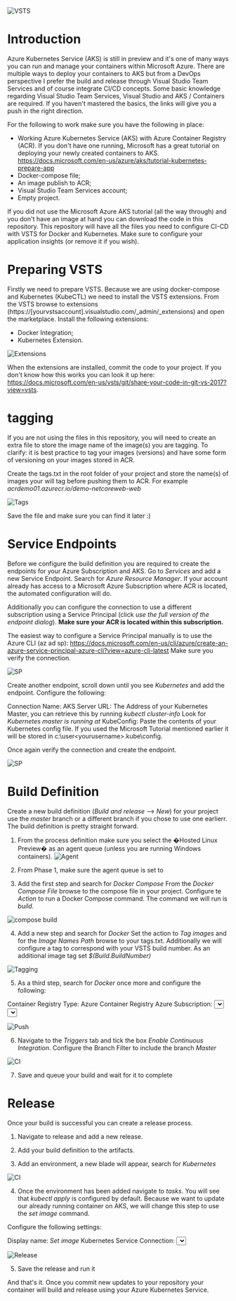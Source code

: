 ![VSTS](/doc/kubernetes_cicd.PNG)

# Introduction
Azure Kubernetes Service (AKS) is still in preview and it's one of many  ways you can run and manage your containers within Microsoft Azure. There are multiple ways to deploy your containers to AKS but from a DevOps perspective I prefer the build and release through Visual Studio Team Services and of course integrate CI/CD concepts. 
Some basic knowledge regarding Visual Studio Team Services, Visual Studio and AKS / Containers are required. If you haven't mastered the basics, the links will give you a push in the right direction.   

For the following to work make sure you have the following in place:
-	Working Azure Kubernetes Service (AKS) with Azure Container Registry (ACR). If you don't have one running, Microsoft has a great tutorial on deploying your newly created containers to AKS. 
https://docs.microsoft.com/en-us/azure/aks/tutorial-kubernetes-prepare-app
-	Docker-compose file;
-	An image publish to ACR; 
-	Visual Studio Team Services account;
-	Empty project.

If you did not use the Microsoft Azure AKS tutorial (all the way through) and you don't have an image at hand you can download the code in this repository. This repository will have all the files you need to configure CI-CD with VSTS for Docker and Kubernetes. Make sure to configure your application insights (or remove it if you wish).

# Preparing VSTS
Firstly we need to prepare VSTS. Because we are using docker-compose and Kubernetes (KubeCTL) we need to install the VSTS extensions. From the VSTS browse to extensions (https://[yourvstsaccount].visualstudio.com/_admin/_extensions) and open the marketplace. Install the following extensions:
-	Docker Integration;
-	Kubernetes Extension.

![Extensions](/doc/Extensions.PNG)

When the extensions are installed, commit the code to your project. If you don't know how this works you can look it up here: https://docs.microsoft.com/en-us/vsts/git/share-your-code-in-git-vs-2017?view=vsts. 

# tagging
If you are not using the files in this repository, you will need to create an extra file to store the image name of the image(s) you are tagging. To clarify: it is best practice to tag your images (versions) and have some form of versioning on your images stored in ACR. 

Create the tags.txt in the root folder of your project and store the name(s) of images your will tag before pushing them to ACR. For example
*acrdemo01.azurecr.io/demo-netcoreweb-web*

![Tags](/doc/tags.ng)

Save the file and make sure you can find it later :)

# Service Endpoints
Before we configure the build definition you are required to create the endpoints for your Azure Subscription and AKS.
Go to *Services* and add a new Service Endpoint. Search for *Azure Resource Manager*. If your account already has access to a Microsoft Azure Subscription where ACR is located, the automated configuration will do.

Additionally you can configure the connection to use a different subscription using a Service Principal (click *use the full version of the endpoint dialog*). **Make sure your ACR is located within this subscription.**

The easiest way to configure a Service Principal manually is to use the Azure CLI (az ad sp): https://docs.microsoft.com/en-us/cli/azure/create-an-azure-service-principal-azure-cli?view=azure-cli-latest
Make sure you verify the connection.

![SP](/doc/service_principal.png)


Create another endpoint, scroll down until you see *Kubernetes* and add the endpoint. 
Configure the following:

Connection Name: AKS
Server URL: The Address of your Kubernetes Master, you can retrieve this by running *kubectl cluster-info* Look for *Kubernetes master is running at*
KubeConfig: Paste the contents of your Kubernetes config file. If you used the Microsoft Tutorial mentioned earlier it will be stored in c:\user\<yourusername>\.kube\config.

Once again verify the connection and create the endpoint.

![SP](/doc/service_principal2.png)


# Build Definition
Create a new build definition (*Build and release* --> *New*) for your project use the *master* branch or a different branch if you chose to use one earlierr. The build definition is pretty straight forward.

1.	From the process definition make sure you select the �Hosted Linux Preview� as an agent queue (unless you are running Windows containers). 
![Agent](/doc/Agent.PNG)
2.	From Phase 1, make sure the agent queue is set to *<inherit from definition>*

3.	Add the first step and search for *Docker Compose*
From the *Docker Compose File* browse to the compose file in your project. Configure te *Action* to run a Docker Compose command. The command we will run is *build*.

![compose build](/doc/compose_build.PNG)

4.	Add a new step and search for *Docker*
Set the action to *Tag images* and for the *Image Names Path* browse to your tags.txt. Additionally we will configure a tag to correspond with your VSTS build number. As an additional image tag set *$(Build.BuildNumber)*

![Tagging](/doc/tagging.PNG)

5.	As a third step, search for *Docker* once more and configure the following:

Container Registry Type: Azure Container Registry
Azure Subscription: <Select your newly created Service Endpoint>
Azure Container Registry: <Select your ACR here>
Action: Push an image
Image Name: <your image name as defined in your docker-compose.yaml with the ACR prefix>
Additional Image tag: $(Build.BuildNumber)

![Push](/doc/Push_Image.png)

6.	Navigate to the *Triggers* tab and tick the box *Enable Continuous Integration*. Configure the Branch Filter to include the branch *Master*

![CI](/doc/CI.PNG)

7.	Save and queue your build and wait for it to complete

# Release
Once your build is successful you can create a release process.
1.	Navigate to release and add a new release. 

2.	Add your build definition to the artifacts.

3.	Add an environment, a new blade will appear, search for *Kubernetes*

![CI](/doc/searchkub.PNG)

4.	Once the environment has been added navigate to *tasks*. You will see that *kubectl apply* is configured by default. Because we want to update our already running container on AKS, we will change this step to use the *set image* command. 

Configure the following settings:

Display name: *Set image*
Kubernetes Service Connection: <Select your Kubernetes service endpoint here>
Namespace: empty for default or enter your namespace if your configured one
Command: *set*
Arguments: **example** *image deployment demo-netcoreweb-web demo-netcoreweb-web=acrdemo01.azurecr.io/demo-netcoreweb-web:$(Build.BuildNumber)*
**Configure this to correspond with your own running image, build and pushed image and tag**

![Release](/doc/release.PNG)

5.	Save the release and run it

And that's it. Once you commit new updates to your repository your container will build and release using your Azure Kubernetes Service.







